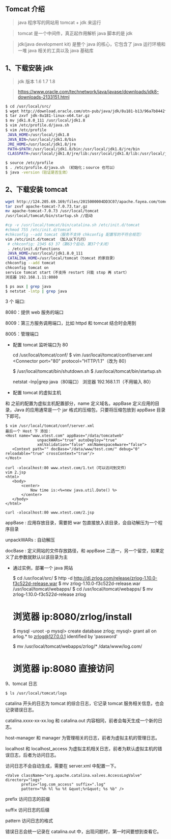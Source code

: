 ## Tomcat 介绍
> java 程序写的网站用 tomcat + jdk 来运行

> tomcat 是一个中间件，真正起作用解析 java 脚本的是 jdk

> jdk(java development kit) 是整个 java 的核心，它包含了 java 运行环境和一堆 java 相关的工具以及 java 基础库

## 1、下载安装 jdk
> jdk 版本 1.6 1.7 1.8

> https://www.oracle.com/technetwork/java/javase/downloads/jdk8-downloads-2133151.html

```bash
$ cd /usr/local/src/
$ wget http://download.oracle.com/otn-pub/java/jdk/8u181-b13/96a7b8442fe848ef90c96a2fad6ed6d1/jdk-8u181-linux-x64.tar.gz?AuthParam=1538813426_02ed11d13fc1a3ea7e89c540bd596435
$ tar zxvf jdk-8u181-linux-x64.tar.gz
$ mv jdk1.8.0_111 /usr/local/jdk1.8
$ vim /etc/profile.d/java.sh
$ vim /etc/profile
 JAVA_HOME=/usr/local/jdk1.8
 JAVA_BIN=/usr/local/jdk1.8/bin
 JRE_HOME=/usr/local/jdk1.8/jre
 PATH=$PATH:/usr/local/jdk1.8/bin:/usr/local/jdk1.8/jre/bin
 CLASSPATH=/usr/local/jdk1.8/jre/lib:/usr/local/jdk1.8/lib:/usr/local/jdk1.8/jre/lib/charsets.jar

$ source /etc/profile
$ . /etc/profile.d/java.sh （初始化；source 也可以）
$ java -version（验证是否生效）
```
## 2、下载安装 tomcat
```bash
wget http://124.205.69.169/files/2015000004DD3C07/apache.fayea.com/tomcat/tomcat-7/v7.0.73/bin/apache-tomcat-7.0.73.tar.gz
tar zxvf apache-tomcat-7.0.73.tar.gz 
mv apache-tomcat-7.0.73 /usr/local/tomcat
/usr/local/tomcat/bin/startup.sh //启动

#cp -v /usr/local/tomcat/bin/catalina.sh /etc/init.d/tomcat
#chmod 755 /etc/init.d/tomcat
#chkconfig --add tomcat（服务不支持 chkconfig 配置写的不符合规范）
vim /etc/init.d/tomcat （加入以下几行）
 # chkconfig: 2345 63 37（第63个启动，第37个关闭）
 . /etc/init.d/functions
 JAVA_HOME=/usr/local/jdk1.8.0_111
 CATALINA_HOME=/usr/local/tomcat（tomcat 的家目录）
chkconfig --add tomcat
chkconfig tomcat on
service tomcat start（不支持 restart 只能 stop 再 start）
浏览器 192.168.1.11:8080

$ ps aux | grep java
$ netstat -lntp | grep java
```

3 个 端口:

8080：提供 web 服务的端口

8009：第三方服务调用端口，比如 httpd 和 tomcat 结合时会用到

8005：管理端口

- 配置 tomcat 监听端口为 80

    cd /usr/local/tomcat/conf/
    $ vim /usr/local/tomcat/conf/server.xml
     <Connector port="80" protocol="HTTP/1.1"（改为 80）
    
    $ /usr/local/tomcat/bin/shutdown.sh
    $ /usr/local/tomcat/bin/startup.sh
    
    netstat -lnp|grep java（80端口）
    浏览器 192.168.1.11（不用输入 80）

- 配置 tomcat 的虚拟主机

<Host> 和 </Host> 之前的配置为虚拟主机配置部分，name 定义域名，appBase 定义应用的目录，Java 的应用通常是一个 jar 格式的压缩包，只要将压缩包放到  appBase 目录下即可。

    $ vim /usr/local/tomcat/conf/server.xml
    最后一个 Host 下 添加：
    <Host name="www.xtest.com" appBase="/data/tomcatweb"
                  unpackWARs="true" autoDeploy="true"
                  xmlValidation="false" xmlNamespaceAware="false">
       <Context path="" docBase="/data/www/test.com/" debug="0" reloadable="true" crossContext="true"/>
    </Host>
    
    curl -xlocalhost:80 www.xtest.com/1.txt（可以访问到文件）
    vim 2.jsp 
    <html>
       <body>
           <center>
               Now time is:<%=new java.util.Date() %>
           </center>
       </body>
    </html>
    
    curl -xlocalhost:80 www.xtest.com/2.jsp

appBase : 应用存放目录，需要把 war 包直接放入该目录，会自动解压为一个程序目录

unpackWARs : 自动解压

docBase : 定义网站的文件存放路径，和 appBase 二选一，另一个留空，如果定义了此参数就默认以该目录为主

- 通过实例，部署一个 java 网站

    $ cd /usr/local/src/
    $ http -d http://dl.zrlog.com/release/zrlog-1.10.0-f3c522d-release.war
    $ mv zrlog-1.10.0-f3c522d-release.war /usr/local/tomcat/webapps/
    $ cd /usr/local/tomcat/webapps/
    $ mv zrlog-1.10.0-f3c522d-release zrlog
    # 浏览器 ip:8080/zrlog/install
    $ mysql -uroot -p
    mysql> create database zrlog;
    mysql> grant all on arlog.* to zrlog@127.0.0.1 identified by 'password'
    
    $ mv /usr/local/tomcat/webapps/zrlog/* /data/www/log.com/
    # 浏览器 ip:8080 直接访问

9、tomcat 日志

    $ ls /usr/local/tomcat/logs

catalina 开头的日志为 tomcat 的综合日志，它记录 tomcat 服务相关信息，也会记录错误日志。

catalina.xxxx-xx-xx.log 和 catalina.out 内容相同，前者会每天生成一个新的日志。

host-manager 和 manager 为管理相关的日志，前者为虚拟主机的管理日志。

localhost 和 localhost_access 为虚拟主机相关日志，前者为默认虚拟主机的错误日志，后者为访问日志。

访问日志不会自动生成，需要在 server.xml 中配置一下。

    <Valve className="org.apache.catalina.valves.AccessLogValve" directory="logs"
           prefix="log.com_access" suffix=".log"
           pattern="%h %l %u %t &quot;%r&quot; %s %b" />

prefix 访问日志的前缀

suffix 访问日志的后缀

pattern 访问日志的格式

错误日志会统一记录在 catalina.out 中，出现问题时，第一时间要想到查看它。

